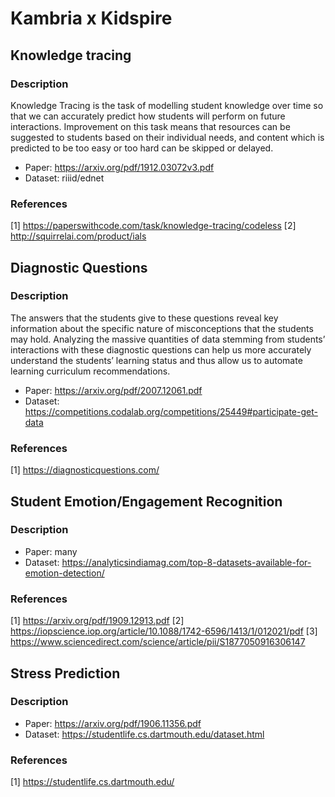 # Kambria x Kidspire

## Knowledge tracing

### Description

Knowledge Tracing is the task of modelling student knowledge over time so that we can accurately predict how students will perform on future interactions. Improvement on this task means that resources can be suggested to students based on their individual needs, and content which is predicted to be too easy or too hard can be skipped or delayed.

* Paper: https://arxiv.org/pdf/1912.03072v3.pdf
* Dataset: riiid/ednet

### References

[1] https://paperswithcode.com/task/knowledge-tracing/codeless
[2] http://squirrelai.com/product/ials

## Diagnostic Questions

### Description

The answers that the students give to these questions reveal key information about the specific nature of misconceptions that the students may hold. Analyzing the massive quantities of data stemming from students’ interactions with these diagnostic questions can help us more accurately understand the students’ learning status and thus allow us to automate
learning curriculum recommendations.

* Paper: https://arxiv.org/pdf/2007.12061.pdf
* Dataset: https://competitions.codalab.org/competitions/25449#participate-get-data

### References

[1] https://diagnosticquestions.com/

## Student Emotion/Engagement Recognition

### Description

* Paper: many
* Dataset: https://analyticsindiamag.com/top-8-datasets-available-for-emotion-detection/

### References

[1] https://arxiv.org/pdf/1909.12913.pdf
[2] https://iopscience.iop.org/article/10.1088/1742-6596/1413/1/012021/pdf
[3] https://www.sciencedirect.com/science/article/pii/S1877050916306147

## Stress Prediction

### Description

* Paper: https://arxiv.org/pdf/1906.11356.pdf
* Dataset: https://studentlife.cs.dartmouth.edu/dataset.html

### References

[1] https://studentlife.cs.dartmouth.edu/
